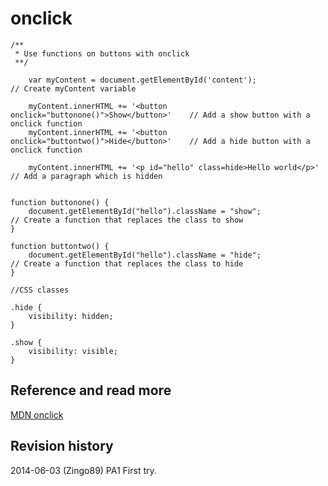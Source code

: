 onclick
==============================



```
/**
 * Use functions on buttons with onclick
 **/

	var myContent = document.getElementById('content'); 					// Create myContent variable

    myContent.innerHTML += '<button onclick="buttonone()">Show</button>'	// Add a show button with a onclick function
    myContent.innerHTML += '<button onclick="buttontwo()">Hide</button>'	// Add a hide button with a onclick function

    myContent.innerHTML += '<p id="hello" class=hide>Hello world</p>'		// Add a paragraph which is hidden


function buttonone() {
	document.getElementById("hello").className = "show";					// Create a function that replaces the class to show
}

function buttontwo() {
	document.getElementById("hello").className = "hide";					// Create a function that replaces the class to hide
}

//CSS classes

.hide {
	visibility: hidden;
}

.show {
	visibility: visible;
}

```



Reference and read more
------------------------------

[MDN onclick](https://developer.mozilla.org/en-US/docs/Web/API/GlobalEventHandlers.onclick)



Revision history
------------------------------

2014-06-03 (Zingo89) PA1 First try.

